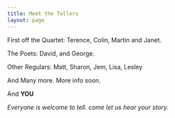 ```yaml
---
title: Meet the Tellers
layout: page
---
```


First off the Quartet: Terence, Colin, Martin and Janet.

The Poets: David, and George.

Other Regulars: Matt, Sharon, Jem, Lisa, Lesley

And Many more. More info soon.

And **YOU**

*Everyone is welcome to tell. come let us hear your story.*


